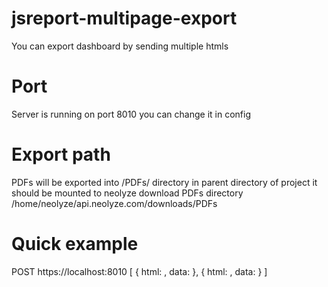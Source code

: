 # jsreport-multipage-export

You can export dashboard by sending multiple htmls 

# Port
Server is running on port 8010 you can change it in config

# Export path
PDFs will be exported into /PDFs/ directory in parent directory of project 
it should be mounted to neolyze download PDFs directory 
/home/neolyze/api.neolyze.com/downloads/PDFs

# Quick example

POST https://localhost:8010
[
    {
        html: <html file content>,
        data: <paramters related to this html>
    },
    {
        html: <html file content>,
        data: <paramters related to this html>
    }
]
